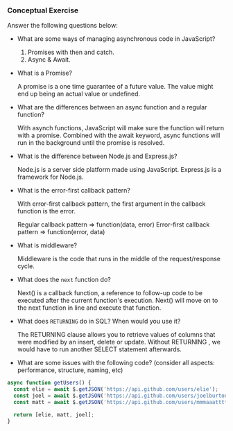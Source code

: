 ### Conceptual Exercise

Answer the following questions below:

- What are some ways of managing asynchronous code in JavaScript?

  1. Promises with then and catch.
  2. Async & Await.

- What is a Promise?

  A promise is a one time guarantee of a future value. The value might end up being an actual value or undefined.

- What are the differences between an async function and a regular function?

  With asynch functions, JavaScript will make sure the function will return with a promise. Combined with the await keyword, async functions will run in the background until the promise is resolved.

- What is the difference between Node.js and Express.js?

  Node.js is a server side platform made using JavaScript. Express.js is a framework for Node.js. 

- What is the error-first callback pattern?

  With error-first callback pattern, the first argument in the callback function is the error. 

  Regular callback pattern => function(data, error)
  Error-first callback pattern => function(error, data)

- What is middleware?

  Middleware is the code that runs in the middle of the request/response cycle.

- What does the `next` function do?

  Next() is a callback function, a reference to follow-up code to be executed after the current function's execution. Next() will move on to the next function in line and execute that function.

- What does `RETURNING` do in SQL? When would you use it?

  The RETURNING clause allows you to retrieve values of columns that were modified by an insert, delete or update. Without RETURNING , we would have to run another SELECT statement afterwards.

- What are some issues with the following code? (consider all aspects: performance, structure, naming, etc)

```js
async function getUsers() {
  const elie = await $.getJSON('https://api.github.com/users/elie');
  const joel = await $.getJSON('https://api.github.com/users/joelburton');
  const matt = await $.getJSON('https://api.github.com/users/mmmaaatttttt');

  return [elie, matt, joel];
}
```


  
